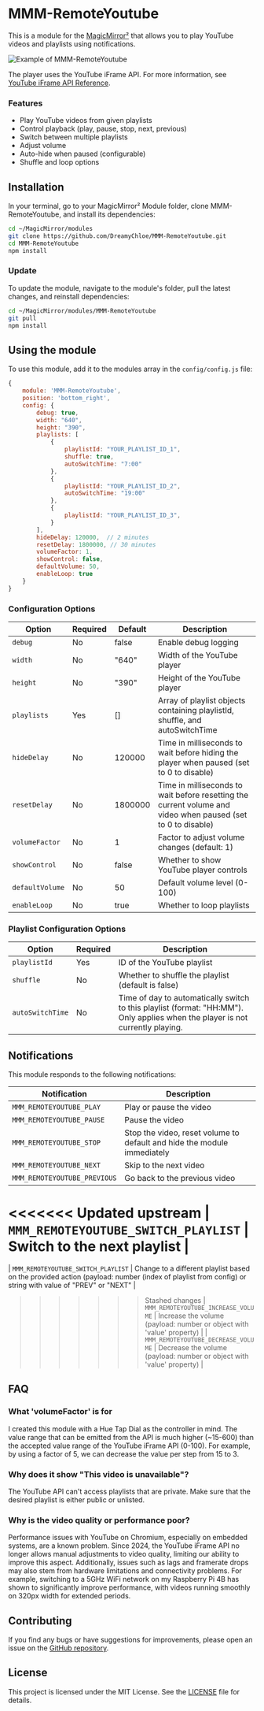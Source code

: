 # MMM-RemoteYoutube

This is a module for the [MagicMirror²](https://github.com/MichMich/MagicMirror/) that allows you to play YouTube videos and playlists using notifications.

![Example of MMM-RemoteYoutube](./images/screen.png)

The player uses the YouTube iFrame API. For more information, see [YouTube iFrame API Reference](https://developers.google.com/youtube/iframe_api_reference).

### Features

- Play YouTube videos from given playlists
- Control playback (play, pause, stop, next, previous)
- Switch between multiple playlists
- Adjust volume
- Auto-hide when paused (configurable)
- Shuffle and loop options

## Installation

In your terminal, go to your MagicMirror² Module folder, clone MMM-RemoteYoutube, and install its dependencies:

   ```bash
   cd ~/MagicMirror/modules
   git clone https://github.com/DreamyChloe/MMM-RemoteYoutube.git
   cd MMM-RemoteYoutube
   npm install
   ```

### Update

To update the module, navigate to the module's folder, pull the latest changes, and reinstall dependencies:

```bash
cd ~/MagicMirror/modules/MMM-RemoteYoutube
git pull
npm install
```

## Using the module

To use this module, add it to the modules array in the `config/config.js` file:

```js
{
    module: 'MMM-RemoteYoutube',
    position: 'bottom_right',
    config: {
        debug: true,
        width: "640",
        height: "390",
        playlists: [
            {
                playlistId: "YOUR_PLAYLIST_ID_1",
                shuffle: true,
                autoSwitchTime: "7:00"
            },
            {
                playlistId: "YOUR_PLAYLIST_ID_2",
                autoSwitchTime: "19:00"
            },
            {
                playlistId: "YOUR_PLAYLIST_ID_3",
            }
        ],
        hideDelay: 120000,  // 2 minutes
        resetDelay: 1800000, // 30 minutes
        volumeFactor: 1,
        showControl: false,
        defaultVolume: 50,
        enableLoop: true
    }
}
```

### Configuration Options

| Option          | Required | Default | Description                                                                                                  |
|-----------------|----------|---------|--------------------------------------------------------------------------------------------------------------|
| `debug`         | No       | false   | Enable debug logging                                                                                         |
| `width`         | No       | "640"   | Width of the YouTube player                                                                                  |
| `height`        | No       | "390"   | Height of the YouTube player                                                                                 |
| `playlists`     | Yes      | []      | Array of playlist objects containing playlistId, shuffle, and autoSwitchTime                                 |
| `hideDelay`     | No       | 120000  | Time in milliseconds to wait before hiding the player when paused (set to 0 to disable)                      |
| `resetDelay`    | No       | 1800000 | Time in milliseconds to wait before resetting the current volume and video when paused (set to 0 to disable) |
| `volumeFactor`  | No       | 1       | Factor to adjust volume changes (default: 1)                                                                 |
| `showControl`   | No       | false   | Whether to show YouTube player controls                                                                      |
| `defaultVolume` | No       | 50      | Default volume level (0-100)                                                                                 |
| `enableLoop`    | No       | true    | Whether to loop playlists                                                                                    |

### Playlist Configuration Options
| Option           | Required | Description                                                                                                                    |
|------------------|----------|--------------------------------------------------------------------------------------------------------------------------------|
| `playlistId`     | Yes      | ID of the YouTube playlist                                                                                                     |
| `shuffle`        | No       | Whether to shuffle the playlist (default is false)                                                                             |
| `autoSwitchTime` | No       | Time of day to automatically switch to this playlist (format: "HH:MM"). Only applies when the player is not currently playing. |

## Notifications

This module responds to the following notifications:

| Notification                        | Description                                                             |
|-------------------------------------|-------------------------------------------------------------------------|
| `MMM_REMOTEYOUTUBE_PLAY`            | Play or pause the video                                                 |
| `MMM_REMOTEYOUTUBE_PAUSE`           | Pause the video                                                         |
| `MMM_REMOTEYOUTUBE_STOP`            | Stop the video, reset volume to default and hide the module immediately |
| `MMM_REMOTEYOUTUBE_NEXT`            | Skip to the next video                                                  |
| `MMM_REMOTEYOUTUBE_PREVIOUS`        | Go back to the previous video                                           |
<<<<<<< Updated upstream
| `MMM_REMOTEYOUTUBE_SWITCH_PLAYLIST` | Switch to the next playlist                                             |
=======
| `MMM_REMOTEYOUTUBE_SWITCH_PLAYLIST` | Change to a different playlist based on the provided action (payload: number (index of playlist from config) or string with value of "PREV" or "NEXT" |
>>>>>>> Stashed changes
| `MMM_REMOTEYOUTUBE_INCREASE_VOLUME` | Increase the volume (payload: number or object with 'value' property)   |
| `MMM_REMOTEYOUTUBE_DECREASE_VOLUME` | Decrease the volume (payload: number or object with 'value' property)   |

## FAQ
### What 'volumeFactor' is for

I created this module with a Hue Tap Dial as the controller in mind. The value range that can be emitted from the API is much higher (~15-600) than the accepted value range of the YouTube iFrame API (0-100). For example, by using a factor of 5, we can decrease the value per step from 15 to 3.

### Why does it show "This video is unavailable"?

The YouTube API can't access playlists that are private. Make sure that the desired playlist is either public or unlisted.

### Why is the video quality or performance poor?

Performance issues with YouTube on Chromium, especially on embedded systems, are a known problem. Since 2024, the YouTube iFrame API no longer allows manual adjustments to video quality, limiting our ability to improve this aspect. Additionally, issues such as lags and framerate drops may also stem from hardware limitations and connectivity problems. For example, switching to a 5GHz WiFi network on my Raspberry Pi 4B has shown to significantly improve performance, with videos running smoothly on 320px width for extended periods.

## Contributing

If you find any bugs or have suggestions for improvements, please open an issue on the [GitHub repository](https://github.com/DreamyChloe/MMM-HueControl).

## License

This project is licensed under the MIT License. See the [LICENSE](LICENSE.md) file for details.

[mm]: https://github.com/MagicMirrorOrg/MagicMirror
